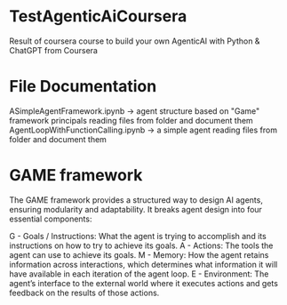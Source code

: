 # TestAgenticAiCoursera
Result of coursera course to build your own AgenticAI with Python &amp; ChatGPT from Coursera

# File Documentation
ASimpleAgentFramework.ipynb -> agent structure based on "Game" framework principals reading files from folder and document them
AgentLoopWithFunctionCalling.ipynb -> a simple agent reading files from folder and document them

# GAME framework
The GAME framework provides a structured way to design AI agents, ensuring modularity and adaptability. It breaks agent design into four essential components:

G - Goals / Instructions: What the agent is trying to accomplish and its instructions on how to try to achieve its goals.
A - Actions: The tools the agent can use to achieve its goals.
M - Memory: How the agent retains information across interactions, which determines what information it will have available in each iteration of the agent loop.
E - Environment: The agent’s interface to the external world where it executes actions and gets feedback on the results of those actions.